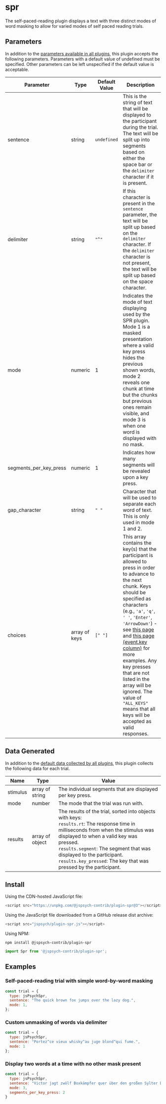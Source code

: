 # spr

The self-paced-reading plugin displays a text with three distinct modes of word masking 
to allow for varied modes of self paced reading trials.

## Parameters

In addition to the [parameters available in all plugins](https://jspsych.org/latest/overview/plugins.md#parameters-available-in-all-plugins), this plugin accepts the following parameters. Parameters with a default value of undefined must be specified. Other parameters can be left unspecified if the default value is acceptable.

| Parameter           | Type             | Default Value      | Description                              |
| ------------------- | ---------------- | ------------------ | ---------------------------------------- |
| sentence | string           | `undefined`             | This is the string of text that will be displayed to the participant during the trial. The text will be split up into segments based on either the space bar or the `delimiter` character if it is present. | 
| delimiter | string           | `"^"`             | If this character is present in the `sentence` parameter, the text will be split up based on the `delimiter` character. If the `delimiter` character is not present, the text will be split up based on the space character. | 
| mode | numeric           | 1                  | Indicates the mode of text displaying used by the SPR plugin. Mode 1 is a masked presentation where a valid key press hides the previous shown words, mode 2 reveals one chunk at time but the chunks but previous ones remain visible, and mode 3 is when one word is displayed with no mask. |
| segments_per_key_press | numeric           | 1            | Indicates how many segments will be revealed upon a key press. | 
| gap_character | string | `" "` | Character that will be used to separate each word of text. This is only used in mode 1 and 2. |
| choices | array of keys | `[" "]` | This array contains the key(s) that the participant is allowed to press in order to advance to the next chunk. Keys should be specified as characters (e.g., `'a'`, `'q'`, `' '`, `'Enter'`, `'ArrowDown'`) - see [this page](https://developer.mozilla.org/en-US/docs/Web/API/UI_Events/Keyboard_event_key_values) and [this page (event.key column)](https://www.freecodecamp.org/news/javascript-keycode-list-keypress-event-key-codes/) for more examples. Any key presses that are not listed in the array will be ignored. The value of `"ALL_KEYS"` means that all keys will be accepted as valid responses. |

## Data Generated

In addition to the [default data collected by all plugins](https://jspsych.org/latest/overview/plugins.md#data-collected-by-all-plugins), this plugin collects the following data for each trial.

| Name      | Type    | Value                                    |
| --------- | ------- | ---------------------------------------- |
| stimulus  | array of string | The individual segments that are displayed per key press. |
| mode      | number  | The mode that the trial was run with. |
| results   | array of object | The results of the trial, sorted into objects with keys: <br> `results.rt`: The response time in milliseconds from when the stimulus was displayed to when a valid key was pressed. <br> `results.segment`: The segment that was displayed to the participant. <br> `results.key_pressed`: The key that was pressed by the participant. |

## Install

Using the CDN-hosted JavaScript file:

```js
<script src="https://unpkg.com/@jspsych-contrib/plugin-spr@3"></script>
```

Using the JavaScript file downloaded from a GitHub release dist archive:

```js
<script src="jspsych/plugin-spr.js"></script>
```

Using NPM:

```
npm install @jspsych-contrib/plugin-spr
```

```js
import Spr from '@jspsych-contrib/plugin-spr';
```

## Examples

### Self-paced-reading trial with simple word-by-word masking

```javascript
const trial = {
  type: jsPsychSpr,
  sentence: "The quick brown fox jumps over the lazy dog.",
  mode: 1,
};
```

### Custom unmasking of words via delimiter

```javascript 
const trial = {
  type: jsPsychSpr,
  sentence: "Portez^ce vieux whisky^au juge blond^qui fume.",
  mode: 1
};
```

### Display two words at a time with no other mask present

```javascript
const trial = {
  type: jsPsychSpr,
  sentence: "Victor jagt zwölf Boxkämpfer quer über den großen Sylter Deich.",
  mode: 3,
  segments_per_key_press: 2
}

